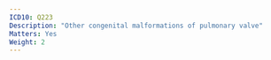 ```yaml
---
ICD10: Q223
Description: "Other congenital malformations of pulmonary valve"
Matters: Yes
Weight: 2
---
```



